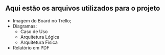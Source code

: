 ## Aqui estão os arquivos utilizados para o projeto
- Imagem do Board no Trello;
- Diagramas:
  - Caso de Uso
  - Arquitetura Lógica
  - Arquitetura Física
- Relatório em PDF
